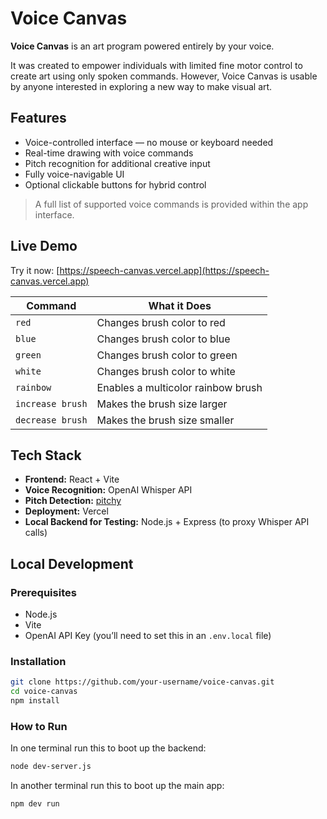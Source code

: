 # Voice Canvas

**Voice Canvas** is an art program powered entirely by your voice.

It was created to empower individuals with limited fine motor control to create art using only spoken commands. However, Voice Canvas is usable by anyone interested in exploring a new way to make visual art.

## Features

- Voice-controlled interface — no mouse or keyboard needed
- Real-time drawing with voice commands
- Pitch recognition for additional creative input
- Fully voice-navigable UI
- Optional clickable buttons for hybrid control

> A full list of supported voice commands is provided within the app interface.

## Live Demo

Try it now: [https://speech-canvas.vercel.app](https://speech-canvas.vercel.app)

| **Command**      | **What it Does**                   |
| ---------------- | ---------------------------------- |
| `red`            | Changes brush color to red         |
| `blue`           | Changes brush color to blue        |
| `green`          | Changes brush color to green       |
| `white`          | Changes brush color to white       |
| `rainbow`        | Enables a multicolor rainbow brush |
| `increase brush` | Makes the brush size larger        |
| `decrease brush` | Makes the brush size smaller       |


## Tech Stack

- **Frontend:** React + Vite
- **Voice Recognition:** OpenAI Whisper API
- **Pitch Detection:** [pitchy](https://www.npmjs.com/package/pitchy)
- **Deployment:** Vercel
- **Local Backend for Testing:** Node.js + Express (to proxy Whisper API calls)

## Local Development

### Prerequisites

- Node.js
- Vite
- OpenAI API Key (you’ll need to set this in an `.env.local` file)

### Installation

```bash
git clone https://github.com/your-username/voice-canvas.git
cd voice-canvas
npm install
```

### How to Run

In one terminal run this to boot up the backend:
```bash
node dev-server.js
```
In another terminal run this to boot up the main app:
```bash
npm dev run
